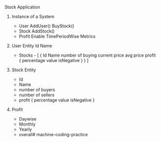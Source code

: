 Stock Application
1) Instance of a System
    - User
        AddUser()
        BuyStock()
    - Stock
        AddStock()
    - Profit
        Enable TimePeriodWise Metrics

2) User Entity
    Id
    Name
    - Stocks - [
        {
            Id
            Name
            number of buying
            current price
            avg price
            profit
                {
                    percentage
                    value
                    isNegative
                }
        }
    ]

3) Stock Entity
    - Id
    - Name
    - number of buyers
    - number of sellers
    - profit {
        percentage
        value
        isNegative
    }

4) Profit
    - Daywise
    - Monthly
    - Yearly
    - overall# machine-coding-practice
